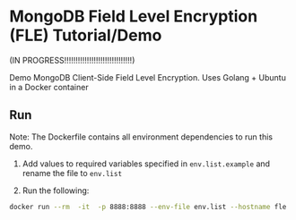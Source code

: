 # MongoDB Field Level Encryption (FLE) Tutorial/Demo


(IN PROGRESS!!!!!!!!!!!!!!!!!!!!!!!!!!!!!!)




Demo MongoDB Client-Side Field Level Encryption. Uses Golang + Ubuntu in a Docker container


## Run 

Note: The Dockerfile contains all environment dependencies to run this demo.


1. Add values to required variables specified in `env.list.example` and rename the file to `env.list`

2. Run the following:
```bash
docker run --rm  -it  -p 8888:8888 --env-file env.list --hostname fle  nullstring/mongo-fle-demo
```
